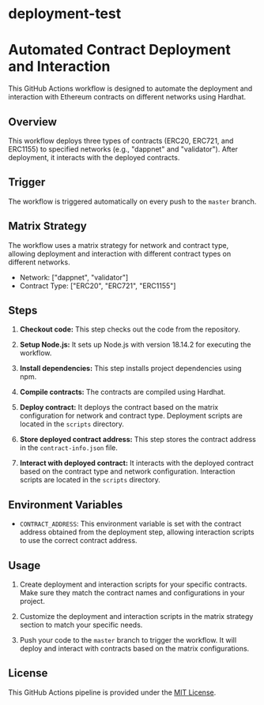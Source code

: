 # deployment-test
# Automated Contract Deployment and Interaction

This GitHub Actions workflow is designed to automate the deployment and interaction with Ethereum contracts on different networks using Hardhat.

## Overview

This workflow deploys three types of contracts (ERC20, ERC721, and ERC1155) to specified networks (e.g., "dappnet" and "validator"). After deployment, it interacts with the deployed contracts.

## Trigger

The workflow is triggered automatically on every push to the `master` branch.

## Matrix Strategy

The workflow uses a matrix strategy for network and contract type, allowing deployment and interaction with different contract types on different networks.

- Network: ["dappnet", "validator"]
- Contract Type: ["ERC20", "ERC721", "ERC1155"]

## Steps

1. **Checkout code:** This step checks out the code from the repository.

2. **Setup Node.js:** It sets up Node.js with version 18.14.2 for executing the workflow.

3. **Install dependencies:** This step installs project dependencies using npm.

4. **Compile contracts:** The contracts are compiled using Hardhat.

5. **Deploy contract:** It deploys the contract based on the matrix configuration for network and contract type. Deployment scripts are located in the `scripts` directory.

6. **Store deployed contract address:** This step stores the contract address in the `contract-info.json` file.

7. **Interact with deployed contract:** It interacts with the deployed contract based on the contract type and network configuration. Interaction scripts are located in the `scripts` directory.

## Environment Variables

- `CONTRACT_ADDRESS`: This environment variable is set with the contract address obtained from the deployment step, allowing interaction scripts to use the correct contract address.

## Usage

1. Create deployment and interaction scripts for your specific contracts. Make sure they match the contract names and configurations in your project.

2. Customize the deployment and interaction scripts in the matrix strategy section to match your specific needs.

3. Push your code to the `master` branch to trigger the workflow. It will deploy and interact with contracts based on the matrix configurations.

## License

This GitHub Actions pipeline is provided under the [MIT License](LICENSE).
